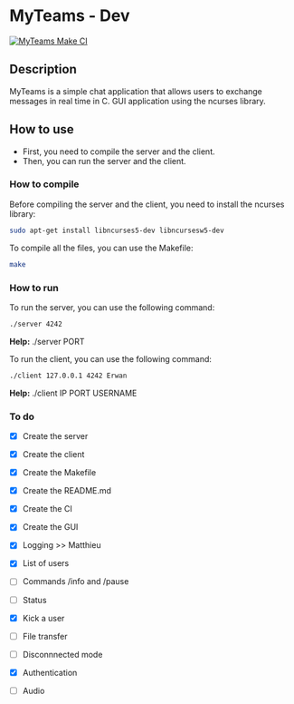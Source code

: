 # MyTeams - Dev

[![MyTeams Make CI](https://github.com/erwanclx/myteams/actions/workflows/action.yml/badge.svg?branch=main)](https://github.com/erwanclx/myteams/actions/workflows/action.yml)

## Description
MyTeams is a simple chat application that allows users to exchange messages in real time in C.
GUI application using the ncurses library.

## How to use
- First, you need to compile the server and the client.
- Then, you can run the server and the client.

### How to compile
Before compiling the server and the client, you need to install the ncurses library:
```bash
sudo apt-get install libncurses5-dev libncursesw5-dev
```

To compile all the files, you can use the Makefile:
```bash
make
```
### How to run
To run the server, you can use the following command:
```bash
./server 4242
```
**Help:** ./server PORT

To run the client, you can use the following command:
```bash
./client 127.0.0.1 4242 Erwan
```
**Help:** ./client IP PORT USERNAME

### To do
- [x] Create the server
- [x] Create the client
- [x] Create the Makefile
- [x] Create the README.md
- [x] Create the CI
- [x] Create the GUI
- [x] Logging >> Matthieu
- [x] List of users
- [ ] Commands /info and /pause
- [ ] Status
- [x] Kick a user 
- [ ] File transfer
- [ ] Disconnnected mode
- [x] Authentication
- [ ] Audio

